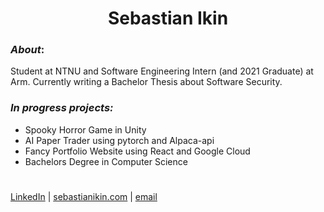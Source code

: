 
<h1 align="center">Sebastian Ikin</h1>

### _About_:
Student at NTNU and Software Engineering Intern (and 2021 Graduate) at Arm.
Currently writing a Bachelor Thesis about Software Security.

### _In progress projects:_
- Spooky Horror Game in Unity
- AI Paper Trader using pytorch and Alpaca-api
- Fancy Portfolio Website using React and Google Cloud
- Bachelors Degree in Computer Science

#
[LinkedIn](linkedin.com/in/sebastianakin) | [sebastianikin.com](sebastianikin.com) | [email](sebastianaikin@gmail.com)
